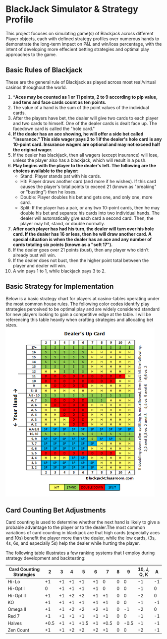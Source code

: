 # BlackJack Simulator & Strategy Profile
This project focuses on simulating game(s) of Blackjack across different Player objects, each with defined strategy profiles over numerous hands to demonstrate the long-term impact on P&L and win/loss percentage, with the intent of developing more effecient betting strategies and optimal play approaches to the game. 

## Basic Rules of Blackjack
These are the general rule of Blackjack as played across most real/virtual casinos throughout the world. <br/>

1. ***Aces may be counted as 1 or 11 points, 2 to 9 according to pip value, and tens and face cards count as ten points.**
2. The value of a hand is the sum of the point values of the individual cards.
3. After the players have bet, the dealer will give two cards to each player and two cards to himself. One of the dealer cards is dealt face up. The facedown card is called the "hole card."
4. **If the dealer has an ace showing, he will offer a side bet called "insurance." This side wager pays 2 to 1 if the dealer's hole card is any 10-point card. Insurance wagers are optional and may not exceed half the original wager.**
5. If the dealer has blackjack, then all wagers (except insurance) will lose, unless the player also has a blackjack, which will result in a push. 
6. **Play begins with the player to the dealer's left. The following are the choices available to the player:** 
    - Stand: Player stands pat with his cards.
    - Hit: Player draws another card (and more if he wishes). If this card causes the player's total points to exceed 21 (known as  "breaking" or "busting") then he loses.
    - Double: Player doubles his bet and gets one, and only one, more card.
    - Split: If the player has a pair, or any two 10-point cards, then he may double his bet and separate his cards into two individual hands. The dealer will automatically give each card a second card. Then, the player may hit, stand, or double normally.
7. **After each player has had his turn, the dealer will turn over his hole card. If the dealer has 16 or less, then he will draw another card. A special situation is when the dealer has an ace and any number of cards totaling six points (known as a "soft 17").**
8. If the dealer goes over 21 points (bust), then any player who didn't already bust will win.
9. If the dealer does not bust, then the higher point total between the player and dealer will win.
10. A win pays 1 to 1, while blackjack pays 3 to 2. 

## Basic Strategy for Implementation
Below is a basic strategy chart for players at casino-tables operating under the most common house rules. The following color codes identify play strategies perceived to be optimal play and are widely considered standard for new players looking to gain a competitive edge at the table. I will be referencing this table heavily when crafting strategies and allocating bet sizes.  <br/>
!['SimpleStrategy'](https://github.com/Raj9898/BlackJack_Simulator/blob/master/_misc_/Blackjack-Basic-Strategy-Chart.png) <br/> 

## Card Counting Bet Adjustments
Card counting is used to determine whether the next hand is likely to give a probable advantage to the player or to the dealer.The most common variations of card counting in blackjack are that high cards (especially aces and 10s) benefit the player more than the dealer, while the low cards, (3s, 4s, 6s, and especially 5s) help the dealer while hurting the player.

The following table illustrates a few ranking systems that I employ during strategy development and backtesting:

Card Counting Strategies | 2 | 3 | 4 | 5 | 6 | 7 | 8 | 9 | 10, J, Q, K | A
--- | --- | --- | --- | --- | --- | --- | --- | --- | --- | --- 
Hi-Lo | +1 | +1 | +1 | +1 | +1 | 0 | 0 | 0 | -1 | -1 
Hi-Opt I | 0 | +1 | +1 | +1 | +1 | 0 | 0 | 0 | -1 | 0 
Hi-Opt II | +1 | +1 | +2 | +2 | +1 | +1 | 0 | 0 | -2 | 0 
KO | +1 | +1 | +1 | +1 | +1 | +1 | 0 | 0 | -1 | -1 
Omega II | +1 | +1 | +2 | +2 | +2 | +1 | 0 | -1 | -2 | 0 
Red 7 | +1 | +1 | +1 | +1 | +1 | +1 | 0 | 0 | -1 | -1
Halves | +0.5 | +1 | +1 | +1.5 | +1 | +0.5 | 0 | -0.5 | -1 | -1 
Zen Count | +1 | +1 | +2 | +2 | +2 | +1 | 0 | 0 | -2 | -1 
